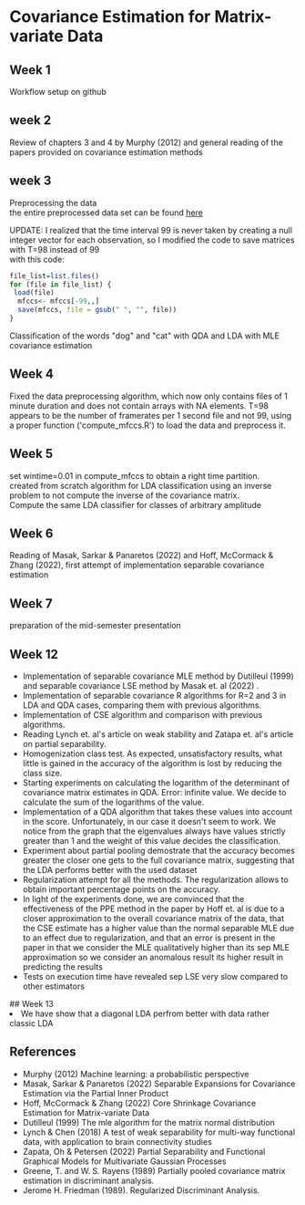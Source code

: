 <!-- README.md is generated from README.Rmd. Please edit that file -->

# Covariance Estimation for Matrix-variate Data

## Week 1<br>

Workflow setup on github<br>

## week 2<br>

Review of chapters 3 and 4 by Murphy (2012) and general reading of the papers provided on covariance estimation methods<br>

## week 3<br>

Preprocessing the data<br> the entire preprocessed data set can be found [here](https://drive.google.com/file/d/1fgwxos-W09WDOus4223DKIhLCvJItQsz/view?usp=share_link)

UPDATE: I realized that the time interval 99 is never taken by creating a null integer vector for each observation, so I modified the code to save matrices with T=98 instead of 99<br> with this code:<br>

``` r
file_list=list.files()
for (file in file_list) {
 load(file) 
  mfccs<- mfccs[-99,,]
  save(mfccs, file = gsub(" ", "", file))
}
```

Classification of the words "dog" and "cat" with QDA and LDA with MLE covariance estimation <br>

## Week 4<br>

Fixed the data preprocessing algorithm, which now only contains files of 1 minute duration and does not contain arrays with NA elements. T=98 appears to be the number of framerates per 1 second file and not 99, using a proper function ('compute_mfccs.R') to load the data and preprocess it.<br>

## Week 5<br>

set wintime=0.01 in compute_mfccs to obtain a right time partition. <br> created from scratch algorithm for LDA classification using an inverse problem to not compute the inverse of the covariance matrix.<br> Compute the same LDA classifier for classes of arbitrary amplitude <br>

## Week 6<br>
Reading of Masak, Sarkar & Panaretos (2022) and Hoff, McCormack & Zhang (2022), first attempt of implementation separable covariance estimation
<br>

## Week 7<br>
preparation of the mid-semester presentation

## Week 12<br>
<ul>
  <li>Implementation of separable covariance MLE method by Dutilleul (1999) and separable covariance LSE method by Masak et. al (2022) .</li>
  <li>Implementation of separable covariance R algorithms for R=2 and 3 in LDA and QDA cases, comparing them with previous algorithms.</li>
  <li>Implementation of CSE algorithm and comparison with previous algorithms.</li>
  <li>Reading Lynch et. al's article on weak stability and Zatapa et. al's article on partial separability.</li>
  <li>Homogenization class test. As expected, unsatisfactory results, what little is gained in the accuracy of the algorithm is lost by reducing the class size.</li>
  <li>Starting experiments on calculating the logarithm of the determinant of covariance matrix estimates in QDA. Error: infinite value. We decide to calculate the sum of the logarithms of the value. </li>
  <li>Implementation of a QDA algorithm that takes these values into account in the score.  Unfortunately, in our case it doesn't seem to work. We notice from the graph that the eigenvalues always have values strictly greater than 1 and the weight of this value decides the classification. </li>
  <li>Experiment about partial pooling demostrate that the accuracy becomes greater the closer one gets to the full covariance matrix, suggesting that the LDA performs better with the used dataset </li>
  <li>Regularization attempt for all the methods. The regularization allows to obtain important percentage points on the accuracy.</li>
<li>In light of the experiments done, we are convinced that the effectiveness of the PPE method in the paper by Hoff et. al is due to a closer approximation to the overall covariance matrix of the data, that the CSE estimate has a higher value than the normal separable MLE due to an effect due to regularization, and that an error is present in the paper in that we consider the MLE qualitatively higher than its sep MLE approximation so we consider an anomalous result its higher result in predicting the results</li>
<li> Tests on execution time have revealed sep LSE very slow compared to other estimators</li>
</ul>
## Week 13<br>
<li> We have show that a diagonal LDA perfrom better with data rather classic LDA</li>

## References

-   Murphy (2012) Machine learning: a probabilistic perspective
-   Masak, Sarkar & Panaretos (2022) Separable Expansions for Covariance Estimation via the Partial Inner Product
-   Hoff, McCormack & Zhang (2022) Core Shrinkage Covariance Estimation for Matrix-variate Data
-  Dutilleul (1999) The mle algorithm for the matrix normal distribution
-  Lynch & Chen (2018) A test of weak separability for multi-way functional data, with application to brain connectivity studies
-  Zapata, Oh & Petersen (2022) Partial Separability and Functional Graphical Models for Multivariate Gaussian Processes
-  Greene, T. and W. S. Rayens (1989) Partially pooled covariance matrix estimation in discriminant analysis.
- Jerome H. Friedman (1989). Regularized Discriminant Analysis. 
